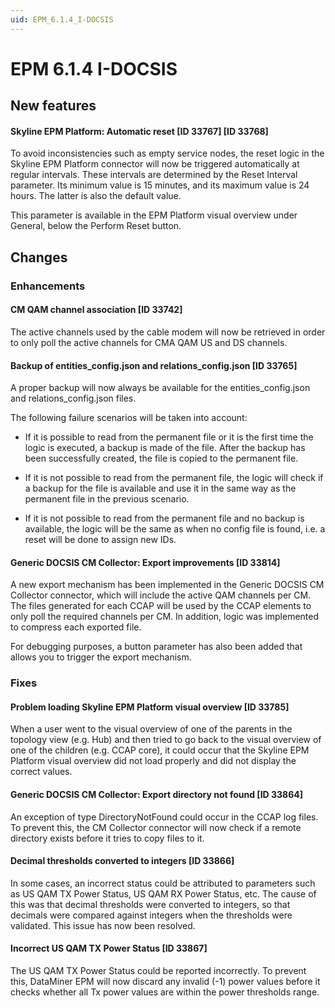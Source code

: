 ```yaml
---
uid: EPM_6.1.4_I-DOCSIS
---
```


# EPM 6.1.4 I-DOCSIS

## New features

#### Skyline EPM Platform: Automatic reset [ID 33767] [ID 33768]

To avoid inconsistencies such as empty service nodes, the reset logic in the Skyline EPM Platform connector will now be triggered automatically at regular intervals. These intervals are determined by the Reset Interval parameter. Its minimum value is 15 minutes, and its maximum value is 24 hours. The latter is also the default value.

This parameter is available in the EPM Platform visual overview under General, below the Perform Reset button.

## Changes

### Enhancements

#### CM QAM channel association [ID 33742]

The active channels used by the cable modem will now be retrieved in order to only poll the active channels for CMA QAM US and DS channels.

#### Backup of entities_config.json and relations_config.json [ID 33765]

A proper backup will now always be available for the entities_config.json and relations_config.json files.

The following failure scenarios will be taken into account:

- If it is possible to read from the permanent file or it is the first time the logic is executed, a backup is made of the file. After the backup has been successfully created, the file is copied to the permanent file.

- If it is not possible to read from the permanent file, the logic will check if a backup for the file is available and use it in the same way as the permanent file in the previous scenario.

- If it is not possible to read from the permanent file and no backup is available, the logic will be the same as when no config file is found, i.e. a reset will be done to assign new IDs.

#### Generic DOCSIS CM Collector: Export improvements [ID 33814]

A new export mechanism has been implemented in the Generic DOCSIS CM Collector connector, which will include the active QAM channels per CM. The files generated for each CCAP will be used by the CCAP elements to only poll the required channels per CM. In addition, logic was implemented to compress each exported file.

For debugging purposes, a button parameter has also been added that allows you to trigger the export mechanism.

### Fixes

#### Problem loading Skyline EPM Platform visual overview [ID 33785]

When a user went to the visual overview of one of the parents in the topology view (e.g. Hub) and then tried to go back to the visual overview of one of the children (e.g. CCAP core), it could occur that the Skyline EPM Platform visual overview did not load properly and did not display the correct values.

#### Generic DOCSIS CM Collector: Export directory not found [ID 33864]

An exception of type DirectoryNotFound could occur in the CCAP log files. To prevent this, the CM Collector connector will now check if a remote directory exists before it tries to copy files to it.

#### Decimal thresholds converted to integers [ID 33866]

In some cases, an incorrect status could be attributed to parameters such as US QAM TX Power Status, US QAM RX Power Status, etc. The cause of this was that decimal thresholds were converted to integers, so that decimals were compared against integers when the thresholds were validated. This issue has now been resolved.

#### Incorrect US QAM TX Power Status [ID 33867]

The US QAM TX Power Status could be reported incorrectly. To prevent this, DataMiner EPM will now discard any invalid (-1) power values before it checks whether all Tx power values are within the power thresholds range.
